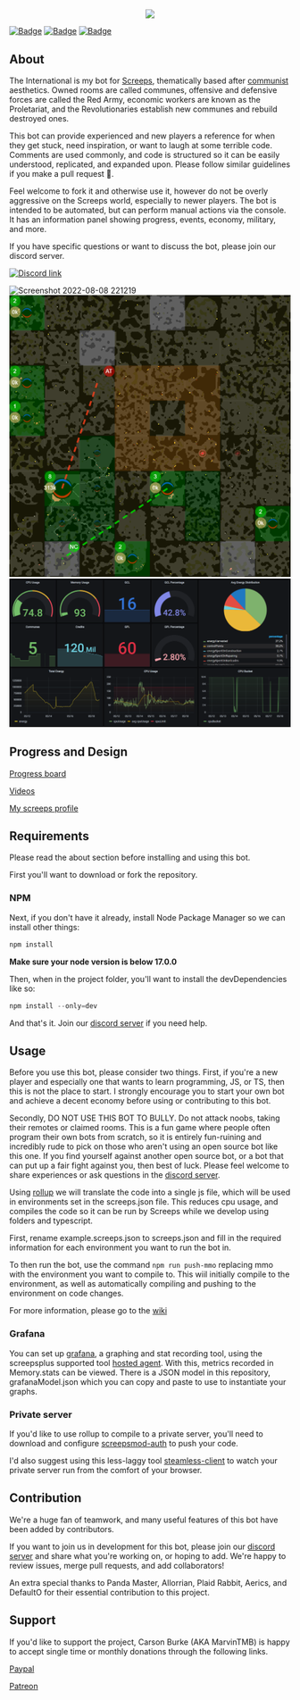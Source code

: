 <div align="center">
  
<img src="https://user-images.githubusercontent.com/48334001/189508568-fb2c91e5-e348-48c7-87ec-6626a81e1330.png" align="center">
</div>

[![Badge](https://forthebadge.com/images/badges/built-with-love.svg)](https://forthebadge.com)
[![Badge](https://forthebadge.com/images/badges/open-source.svg)](https://forthebadge.com)
[![Badge](https://forthebadge.com/images/badges/contains-tasty-spaghetti-code.svg)](https://forthebadge.com)

## About

The International is my bot for [Screeps](https://screeps.com/), thematically based after [communist](https://en.wikipedia.org/wiki/Communism) aesthetics. Owned rooms are called communes, offensive and defensive forces are called the Red Army, economic workers are known as the Proletariat, and the Revolutionaries establish new communes and rebuild destroyed ones.

This bot can provide experienced and new players a reference for when they get stuck, need inspiration, or want to laugh at some terrible code. Comments are used commonly, and code is structured so it can be easily understood, replicated, and expanded upon. Please follow similar guidelines if you make a pull request 🙂.

Feel welcome to fork it and otherwise use it, however do not be overly aggressive on the Screeps world, especially to newer players. The bot is intended to be automated, but can perform manual actions via the console. It has an information panel showing progress, events, economy, military, and more.

If you have specific questions or want to discuss the bot, please join our discord server.

[![Discord link](https://img.shields.io/badge/Discord-7289DA?style=for-the-badge&logo=discord&logoColor=white)](https://discord.gg/5QubDsB786)

![Screenshot 2022-08-08 221219](https://user-images.githubusercontent.com/48334001/183549645-07cd2907-2e2f-443f-bcba-b70bce5fa28d.png)
![Map view with visuals](images/visuals.png)
![Information panel](images/grafana.png)

## Progress and Design

[Progress board](https://trello.com/b/l6Min9hr/typescript-international-screeps-bot)

[Videos](https://www.youtube.com/playlist?list=PLGlzrjCmziEj7hQZSwcmkXkMXgkQXUQ6C)

[My screeps profile](https://screeps.com/a/#!/profile/MarvinTMB)

## Requirements

Please read the about section before installing and using this bot.

First you'll want to download or fork the repository.

### NPM

Next, if you don't have it already, install Node Package Manager so we can install other things:

```powershell
npm install
```
**Make sure your node version is below 17.0.0**

Then, when in the project folder, you'll want to install the devDependencies like so:

```powershell
npm install --only=dev
```

And that's it. Join our [discord server](https://discord.gg/5QubDsB786) if you need help.

## Usage

Before you use this bot, please consider two things. First, if you're a new player and especially one that wants to learn programming, JS, or TS, then this is not the place to start. I strongly encourage you to start your own bot and achieve a decent economy before using or contributing to this bot.

Secondly, DO NOT USE THIS BOT TO BULLY. Do not attack noobs, taking their remotes or claimed rooms. This is a fun game where people often program their own bots from scratch, so it is entirely fun-ruining and incredibly rude to pick on those who aren't using an open source bot like this one. If you find yourself against another open source bot, or a bot that can put up a fair fight against you, then best of luck. Please feel welcome to share experiences or ask questions in the [discord server](https://discord.gg/5QubDsB786).

Using [rollup](https://rollupjs.org/guide/en/) we will translate the code into a single js file, which will be used in environments set in the screeps.json file. This reduces cpu usage, and compiles the code so it can be run by Screeps while we develop using folders and typescript.

First, rename example.screeps.json to screeps.json and fill in the required information for each environment you want to run the bot in.

To then run the bot, use the command `npm run push-mmo` replacing mmo with the environment you want to compile to. This wiil initially compile to the environment, as well as automatically compiling and pushing to the environment on code changes.

For more information, please go to the [wiki](https://github.com/CarsonBurke/The-International-Screeps-Bot/wiki/Usage)

### Grafana

You can set up [grafana](https://grafana.com/), a graphing and stat recording tool, using the screepsplus supported tool [hosted agent](https://screepspl.us/services/grafana/). With this, metrics recorded in Memory.stats can be viewed. There is a JSON model in this repository, grafanaModel.json which you can copy and paste to use to instantiate your graphs. 

### Private server

If you'd like to use rollup to compile to a private server, you'll need to download and configure [screepsmod-auth](https://github.com/ScreepsMods/screepsmod-auth) to push your code.

I'd also suggest using this less-laggy tool [steamless-client](https://github.com/laverdet/screeps-steamless-client ) to watch your private server run from the comfort of your browser.

## Contribution 

We're a huge fan of teamwork, and many useful features of this bot have been added by contributors.

If you want to join us in development for this bot, please join our [discord server](https://discord.gg/5QubDsB786) and share what you're working on, or hoping to add. We're happy to review issues, merge pull requests, and add collaborators!

An extra special thanks to Panda Master, Allorrian, Plaid Rabbit, Aerics, and DefaultO for their essential contribution to this project.

## Support

If you'd like to support the project, Carson Burke (AKA MarvinTMB) is happy to accept single time or monthly donations through the following links.

[Paypal](https://paypal.me/carsonburke22)

[Patreon](https://www.patreon.com/Marvin22)
